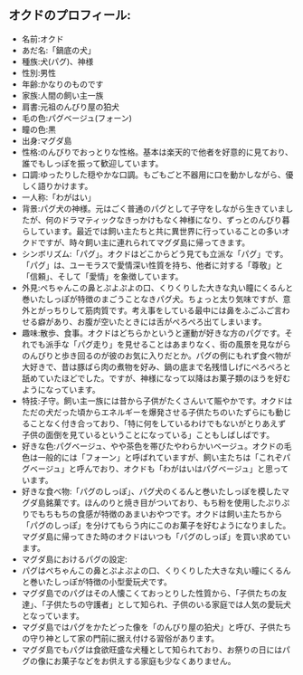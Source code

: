 ## オクドのプロフィール:

* 名前:オクド
* あだ名:「鍋底の犬」
* 種族:犬(パグ)、神様
* 性別:男性
* 年齢:かなりのものです
* 家族:人間の飼い主一族
* 肩書:元祖のんびり屋の狛犬
* 毛の色:パグベージュ(フォーン)
* 瞳の色:黒
* 出身:マグダ島
* 性格:のんびりでおっとりな性格。基本は楽天的で他者を好意的に見ており、誰でもしっぽを振って歓迎しています。
* 口調:ゆったりした穏やかな口調。もごもごと不器用に口を動かしながら、優しく語りかけます。
* 一人称:「わがはい」
* 背景:パグ犬の神様。元はごく普通のパグとして子守をしながら生きていましたが、何のドラマティックなきっかけもなく神様になり、ずっとのんびり暮らしています。最近では飼い主たちと共に異世界に行っていることの多いオクドですが、時々飼い主に連れられてマグダ島に帰ってきます。
* シンボリズム:「パグ」。オクドはどこからどう見ても立派な「パグ」です。「パグ」は、ユーモラスで愛情深い性質を持ち、他者に対する「尊敬」と「信頼」、そして「愛情」を象徴しています。
* 外見:ぺちゃんこの鼻とぷよぷよの口、くりくりした大きな丸い瞳にくるんと巻いたしっぽが特徴のまごうことなきパグ犬。ちょっと太り気味ですが、意外とがっちりして筋肉質です。考え事をしている最中には鼻をふごふご言わせる癖があり、お腹が空いたときには舌がぺろぺろ出てしまいます。
* 趣味:散歩、食事。オクドはどちらかというと運動が好きな方のパグです。それでも派手な「パグ走り」を見せることはあまりなく、街の風景を見ながらのんびりと歩き回るのが彼のお気に入りだとか。パグの例にもれず食べ物が大好きで、昔は豚ばら肉の煮物を好み、鍋の底まで名残惜しげにぺろぺろと舐めていたほどでした。ですが、神様になって以降はお菓子類のほうを好むようになっています。
* 特技:子守。飼い主一族には昔から子供がたくさんいて賑やかです。オクドはただの犬だった頃からエネルギーを爆発させる子供たちのいたずらにも動じることなく付き合っており、「特に何をしているわけでもないがとりあえず子供の面倒を見ているということになっている」こともしばしばです。
* 好きな色:パグベージュ、やや茶色を帯びたやわらかいベージュ。オクドの毛色は一般的には「フォーン」と呼ばれていますが、飼い主たちは「これぞパグベージュ」と呼んでおり、オクドも「わがはいはパグベージュ」と思っています。
* 好きな食べ物:「パグのしっぽ」、パグ犬のくるんと巻いたしっぽを模したマグダ島銘菓です。ほんのりと焼き目がついており、もち粉を使用したぷりぷりでもちもちの食感が特徴のあまいおやつです。オクドは飼い主たちから「パグのしっぽ」を分けてもらう内にこのお菓子を好むようになりました。マグダ島に帰ってきた時のオクドはいつも「パグのしっぽ」を買い求めています。
* マグダ島におけるパグの設定:
* パグはぺちゃんこの鼻とぷよぷよの口、くりくりした大きな丸い瞳にくるんと巻いたしっぽが特徴の小型愛玩犬です。
* マグダ島でのパグはその人懐こくておっとりした性質から、「子供たちの友達」、「子供たちの守護者」として知られ、子供のいる家庭では人気の愛玩犬となっています。
* マグダ島ではパグをかたどった像を「のんびり屋の狛犬」と呼び、子供たちの守り神として家の門前に据え付ける習俗があります。
* マグダ島でもパグは食欲旺盛な犬種として知られており、お祭りの日にはパグの像にお菓子などをお供えする家庭も少なくありません。
